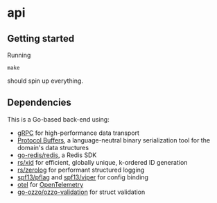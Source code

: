 # api

## Getting started
Running
```
make
```
should spin up everything.

## Dependencies
This is a Go-based back-end using:
* [gRPC](https://grpc.io/) for high-performance data transport
* [Protocol Buffers](https://developers.google.com/protocol-buffers), a language-neutral binary serialization tool for the domain's data structures
* [go-redis/redis](https://github.com/go-redis/redis), a Redis SDK
* [rs/xid](https://github.com/rs/xid) for efficient, globally unique, k-ordered ID generation
* [rs/zerolog](https://github.com/rs/zerolog) for performant structured logging
* [spf13/pflag](https://github.com/spf13/pflag) and [spf13/viper](https://github.com/spf13/viper) for config binding
* [otel](https://go.opentelemetry.io/otel) for [OpenTelemetry](https://opentelemetry.io/)
* [go-ozzo/ozzo-validation](https://github.com/go-ozzo/ozzo-validation) for struct validation